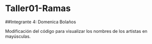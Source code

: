 # Taller01-Ramas

\##Integrante 4: Domenica Bolaños

Modificación del código para visualizar los nombres de los artistas en mayúsculas.



